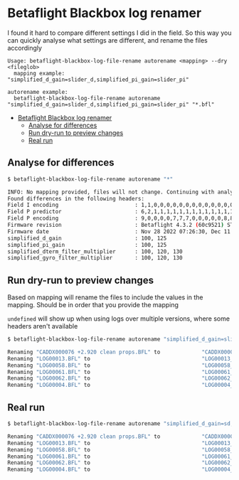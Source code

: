 # Betaflight Blackbox log renamer

I found it hard to compare different settings I did in the field. So this way
you can quickly analyse what settings are different, and rename the files
accordingly

```
Usage: betaflight-blackbox-log-file-rename autorename <mapping> --dry <fileglob>
  mapping example: "simplified_d_gain=slider_d,simplified_pi_gain=slider_pi"

autorename example:
  betaflight-blackbox-log-file-rename autorename "simplified_d_gain=slider_d,simplified_pi_gain=slider_pi" "*.bfl"
```

- [Betaflight Blackbox log renamer](#betaflight-blackbox-log-renamer)
	- [Analyse for differences](#analyse-for-differences)
	- [Run dry-run to preview changes](#run-dry-run-to-preview-changes)
	- [Real run](#real-run)

## Analyse for differences

```sh
$ betaflight-blackbox-log-file-rename autorename "*"

INFO: No mapping provided, files will not change. Continuing with analysis
Found differences in the following headers:
Field I encoding                        : 1,1,0,0,0,0,0,0,0,0,0,0,0,0,0,0,1,0,0,0,0,3,0,0,0,0,0,0,0,0,0,0,0,1,0,0,0, 1,1,0,0,0,0,0,0,0,0,0,0,0,0,1,3,1,0,0,0,0,0,0,1,0,0,0
Field P predictor                       : 6,2,1,1,1,1,1,1,1,1,1,1,1,1,1,1,1,1,1,1,1,1,1,3,3,3,3,3,3,3,3,3,3,3,3,3,3, 6,2,1,1,1,1,1,1,1,1,1,1,1,1,1,1,1,3,3,3,3,3,3,3,3,3,3
Field P encoding                        : 9,0,0,0,0,7,7,7,0,0,0,0,0,8,8,8,8,8,8,8,8,6,6,0,0,0,0,0,0,0,0,0,0,0,0,0,0, 9,0,0,0,0,7,7,7,0,0,0,8,8,8,8,6,6,0,0,0,0,0,0,0,0,0,0
Firmware revision                       : Betaflight 4.3.2 (60c9521) STM32F405, Betaflight 3.2.3 (cb962eda1) OMNIBUSF4SD
Firmware date                           : Nov 28 2022 07:26:30, Dec 11 2017 07:56:44
simplified_d_gain                       : 100, 125
simplified_pi_gain                      : 100, 125
simplified_dterm_filter_multiplier      : 100, 120, 130
simplified_gyro_filter_multiplier       : 100, 120, 130
```

## Run dry-run to preview changes

Based on mapping will rename the files to include the values in the mapping.
Should be in order that you provide the mapping

`undefined` will show up when using logs over multiple versions, where some
headers aren't available

```sh
$ betaflight-blackbox-log-file-rename autorename "simplified_d_gain=slider_d,simplified_pi_gain=slider_pi" --dry  "*"

Renaming "CADDX000076 +2.920 clean props.BFL" to             "CADDX000076 +2.920 clean props_slider_d-100_slider_pi-100.bfl"
Renaming "LOG00013.BFL" to                                   "LOG00013_slider_d-100_slider_pi-100.bfl"
Renaming "LOG00058.BFL" to                                   "LOG00058_slider_d-125_slider_pi-125.bfl"
Renaming "LOG00061.BFL" to                                   "LOG00061_slider_d-125_slider_pi-125.bfl"
Renaming "LOG00062.BFL" to                                   "LOG00062_slider_d-125_slider_pi-125.bfl"
Renaming "LOG00004.BFL" to                                   "LOG00004_slider_d-undefined_slider_pi-undefined.bfl"
```

## Real run

```sh
$ betaflight-blackbox-log-file-rename autorename "simplified_d_gain=sd,simplified_pi_gain=spi" --dry  "*"

Renaming "CADDX000076 +2.920 clean props.BFL" to             "CADDX000076 +2.920 clean props_slider_d-100_slider_pi-100.bfl"
Renaming "LOG00013.BFL" to                                   "LOG00013_slider_d-100_slider_pi-100.bfl"
Renaming "LOG00058.BFL" to                                   "LOG00058_slider_d-125_slider_pi-125.bfl"
Renaming "LOG00061.BFL" to                                   "LOG00061_slider_d-125_slider_pi-125.bfl"
Renaming "LOG00062.BFL" to                                   "LOG00062_slider_d-125_slider_pi-125.bfl"
Renaming "LOG00004.BFL" to                                   "LOG00004_slider_d-undefined_slider_pi-undefined.bfl"
```
